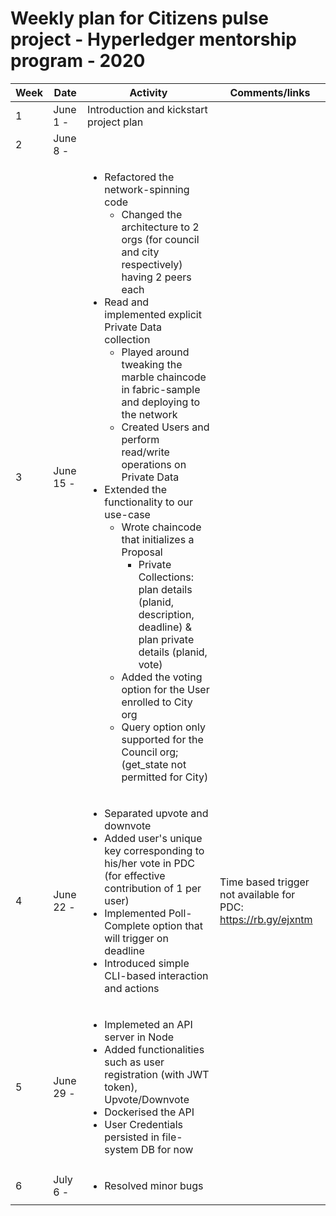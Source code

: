 # Weekly plan for Citizens pulse project - Hyperledger mentorship program - 2020

| Week | Date      | Activity                                                                                                                                                                                                                                                                                                                                                                                                                                                                                                                                                                                                                                                                                                                                                                                                                        | Comments/links                                                 |
| ---- | --------- | ------------------------------------------------------------------------------------------------------------------------------------------------------------------------------------------------------------------------------------------------------------------------------------------------------------------------------------------------------------------------------------------------------------------------------------------------------------------------------------------------------------------------------------------------------------------------------------------------------------------------------------------------------------------------------------------------------------------------------------------------------------------------------------------------------------------------------- | -------------------------------------------------------------- |
| 1    | June 1 -  | Introduction and kickstart project plan                                                                                                                                                                                                                                                                                                                                                                                                                                                                                                                                                                                                                                                                                                                                                                                         |                                                                |
| 2    | June 8 -  |                                                                                                                                                                                                                                                                                                                                                                                                                                                                                                                                                                                                                                                                                                                                                                                                                                 |                                                                |
| 3    | June 15 - | <ul><li>Refactored the network-spinning code<ul><li>Changed the architecture to 2 orgs (for council and city respectively) having 2 peers each</li></ul></li><li>Read and implemented explicit Private Data collection<ul><li>Played around tweaking the marble chaincode in fabric-sample and deploying to the network </li><li>Created Users and perform read/write operations on Private Data</li></ul></li><li>Extended the functionality to our use-case<ul><li>Wrote chaincode that initializes a Proposal <ul><li>Private Collections: plan details (planid, description, deadline) & plan private details (planid, vote)</li></ul></li><li>Added the voting option for the User enrolled to City org</li> <li>Query option only supported for the Council org; (get_state not permitted for City)</li> </ul></li> </ul> |
| 4    | June 22 - | <ul><li>Separated upvote and downvote</li> <li>Added user's unique key corresponding to his/her vote in PDC (for effective contribution of 1 per user)</li> <li>Implemented Poll-Complete option that will trigger on deadline</li> <li>Introduced simple CLI-based interaction and actions</li> </ul>                                                                                                                                                                                                                                                                                                                                                                                                                                                                                                                          | Time based trigger not available for PDC: https://rb.gy/ejxntm |
| 5    | June 29 - | <ul><li>Implemeted an API server in Node</li> <li>Added functionalities such as user registration (with JWT token), Upvote/Downvote</li> <li>Dockerised the API</li> <li>User Credentials persisted in file-system DB for now</li> </ul>                                                                                                                                                                                                                                                                                                                                                                                                                                                                                                                                                                                        |                                                                |
| 6    | July 6 -  | <ul><li>Resolved minor bugs</li> </ul>                                                                                                                                                                                                                                                                                                                                                                                                                                                                                                                                                                                                                                                                                                                                                                                          |                                                                |
